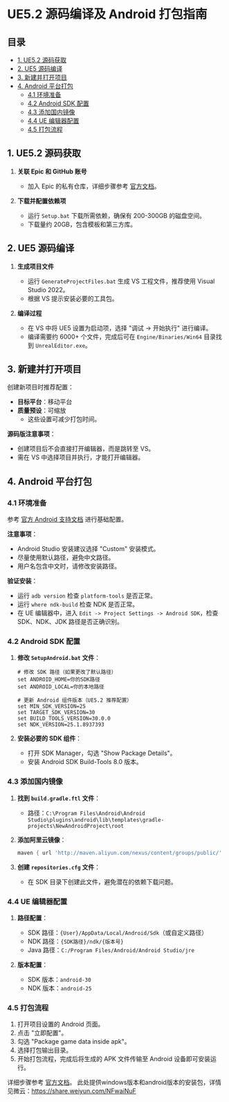 # UE5.2 源码编译及 Android 打包指南

## 目录
- [1. UE5.2 源码获取](#1-ue52-%E6%BA%90%E7%A0%81%E8%8E%B7%E5%8F%96)
- [2. UE5 源码编译](#2-ue5-%E6%BA%90%E7%A0%81%E7%BC%96%E8%AF%91)
- [3. 新建并打开项目](#3-%E6%96%B0%E5%BB%BA%E5%B9%B6%E6%89%93%E5%BC%80%E9%A1%B9%E7%9B%AE)
- [4. Android 平台打包](#4-android-%E5%B9%B3%E5%8F%B0%E6%89%93%E5%8C%85)
  - [4.1 环境准备](#41-%E7%8E%AF%E5%A2%83%E5%87%86%E5%A4%87)
  - [4.2 Android SDK 配置](#42-android-sdk-%E9%85%8D%E7%BD%AE)
  - [4.3 添加国内镜像](#43-%E6%B7%BB%E5%8A%A0%E5%9B%BD%E5%86%85%E9%95%9C%E5%83%8F)
  - [4.4 UE 编辑器配置](#44-ue-%E7%BC%96%E8%BE%91%E5%99%A8%E9%85%8D%E7%BD%AE)
  - [4.5 打包流程](#45-%E6%89%93%E5%8C%85%E6%B5%81%E7%A8%8B)

## 1. UE5.2 源码获取

1. **关联 Epic 和 GitHub 账号**
   - 加入 Epic 的私有仓库，详细步骤参考 [官方文档](https://www.unrealengine.com/zh-CN/ue-on-github)。

2. **下载并配置依赖项**
   - 运行 `Setup.bat` 下载所需依赖，确保有 200-300GB 的磁盘空间。
   - 下载量约 20GB，包含模板和第三方库。

## 2. UE5 源码编译

1. **生成项目文件**
   - 运行 `GenerateProjectFiles.bat` 生成 VS 工程文件，推荐使用 Visual Studio 2022。
   - 根据 VS 提示安装必要的工具包。

2. **编译过程**
   - 在 VS 中将 UE5 设置为启动项，选择 "调试 -> 开始执行" 进行编译。
   - 编译需要约 6000+ 个文件，完成后可在 `Engine/Binaries/Win64` 目录找到 `UnrealEditor.exe`。

## 3. 新建并打开项目

创建新项目时推荐配置：
- **目标平台**：移动平台
- **质量预设**：可缩放
  - 这些设置可减少打包时间。

**源码版注意事项**：
- 创建项目后不会直接打开编辑器，而是跳转至 VS。
- 需在 VS 中选择项目并执行，才能打开编辑器。

## 4. Android 平台打包

### 4.1 环境准备

参考 [官方 Android 支持文档](https://docs.unrealengine.com/5.2/zh-CN/android-support-for-unreal-engine/) 进行基础配置。

**注意事项**：
- Android Studio 安装建议选择 "Custom" 安装模式。
- 尽量使用默认路径，避免中文路径。
- 用户名包含中文时，请修改安装路径。

**验证安装**：
- 运行 `adb version` 检查 `platform-tools` 是否正常。
- 运行 `where ndk-build` 检查 NDK 是否正常。
- 在 UE 编辑器中，进入 `Edit -> Project Settings -> Android SDK`，检查 SDK、NDK、JDK 路径是否正确识别。

### 4.2 Android SDK 配置

1. **修改 `SetupAndroid.bat` 文件**：
   ```batch
   # 修改 SDK 路径（如果更改了默认路径）
   set ANDROID_HOME=你的SDK路径
   set ANDROID_LOCAL=你的本地路径

   # 更新 Android 组件版本（UE5.2 推荐配置）
   set MIN_SDK_VERSION=25
   set TARGET_SDK_VERSION=30
   set BUILD_TOOLS_VERSION=30.0.0
   set NDK_VERSION=25.1.8937393
   ```

2. **安装必要的 SDK 组件**：
   - 打开 SDK Manager，勾选 "Show Package Details"。
   - 安装 Android SDK Build-Tools 8.0 版本。

### 4.3 添加国内镜像

1. **找到 `build.gradle.ftl` 文件**：
   - 路径：`C:\Program Files\Android\Android Studio\plugins\android\lib\templates\gradle-projects\NewAndroidProject\root`

2. **添加阿里云镜像**：
   ```gradle
   maven { url 'http://maven.aliyun.com/nexus/content/groups/public/' }
   ```

3. **创建 `repositories.cfg` 文件**：
   - 在 SDK 目录下创建此文件，避免潜在的依赖下载问题。

### 4.4 UE 编辑器配置

1. **路径配置**：
   - SDK 路径：`{User}/AppData/Local/Android/Sdk`（或自定义路径）
   - NDK 路径：`{SDK路径}/ndk/{版本号}`
   - Java 路径：`C:/Program Files/Android/Android Studio/jre`

2. **版本配置**：
   - SDK 版本：`android-30`
   - NDK 版本：`android-25`

### 4.5 打包流程

1. 打开项目设置的 Android 页面。
2. 点击 "立即配置"。
3. 勾选 "Package game data inside apk"。
4. 选择打包输出目录。
5. 开始打包流程，完成后将生成的 APK 文件传输至 Android 设备即可安装运行。

详细步骤参考 [官方文档](https://docs.unrealengine.com/5.2/zh-CN/android-support-for-unreal-engine/)。
此处提供windows版本和android版本的安装包，详情见微云：https://share.weiyun.com/NFwaiNuF